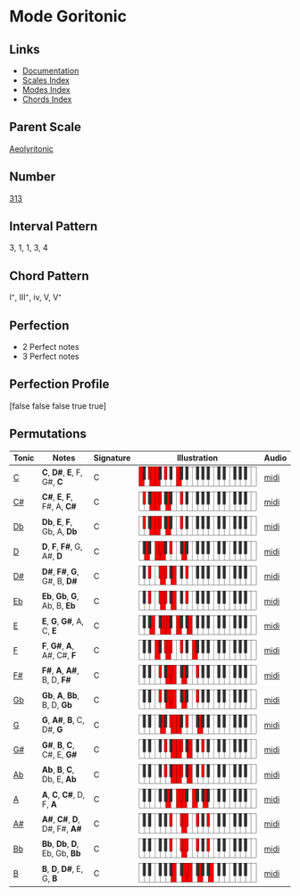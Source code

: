 # Mode Goritonic

## Links

- [Documentation](index.md)
- [Scales Index](Scales.md)
- [Modes Index](Modes.md)
- [Chords Index](Chords.md)

## Parent Scale

[Aeolyritonic](ScaleAeolyritonic.md)

## Number

[313](https://ianring.com/musictheory/scales/313)

## Interval Pattern

3, 1, 1, 3, 4

## Chord Pattern

I⁺, III⁺, iv, V, V⁺

## Perfection

- 2 Perfect notes
- 3 Perfect notes

## Perfection Profile

[false false false true true]

## Permutations

| Tonic | Notes | Signature | Illustration | Audio |
|-------|-------|-----------|--------------|-------|
| [C](ModeCNaturalGoritonic.md) | **C**, **D#**, **E**, F, G#, **C** | C | ![CNaturalGoritonic](ModeCNaturalGoritonic.png) | [midi](https://github.com/edipermadi/music/blob/main/docs/ModeCNaturalGoritonic.mid?raw=true) |
| [C#](ModeCSharpGoritonic.md) | **C#**, **E**, **F**, F#, A, **C#** | C | ![CSharpGoritonic](ModeCSharpGoritonic.png) | [midi](https://github.com/edipermadi/music/blob/main/docs/ModeCSharpGoritonic.mid?raw=true) |
| [Db](ModeDFlatGoritonic.md) | **Db**, **E**, **F**, Gb, A, **Db** | C | ![DFlatGoritonic](ModeDFlatGoritonic.png) | [midi](https://github.com/edipermadi/music/blob/main/docs/ModeDFlatGoritonic.mid?raw=true) |
| [D](ModeDNaturalGoritonic.md) | **D**, **F**, **F#**, G, A#, **D** | C | ![DNaturalGoritonic](ModeDNaturalGoritonic.png) | [midi](https://github.com/edipermadi/music/blob/main/docs/ModeDNaturalGoritonic.mid?raw=true) |
| [D#](ModeDSharpGoritonic.md) | **D#**, **F#**, **G**, G#, B, **D#** | C | ![DSharpGoritonic](ModeDSharpGoritonic.png) | [midi](https://github.com/edipermadi/music/blob/main/docs/ModeDSharpGoritonic.mid?raw=true) |
| [Eb](ModeEFlatGoritonic.md) | **Eb**, **Gb**, **G**, Ab, B, **Eb** | C | ![EFlatGoritonic](ModeEFlatGoritonic.png) | [midi](https://github.com/edipermadi/music/blob/main/docs/ModeEFlatGoritonic.mid?raw=true) |
| [E](ModeENaturalGoritonic.md) | **E**, **G**, **G#**, A, C, **E** | C | ![ENaturalGoritonic](ModeENaturalGoritonic.png) | [midi](https://github.com/edipermadi/music/blob/main/docs/ModeENaturalGoritonic.mid?raw=true) |
| [F](ModeFNaturalGoritonic.md) | **F**, **G#**, **A**, A#, C#, **F** | C | ![FNaturalGoritonic](ModeFNaturalGoritonic.png) | [midi](https://github.com/edipermadi/music/blob/main/docs/ModeFNaturalGoritonic.mid?raw=true) |
| [F#](ModeFSharpGoritonic.md) | **F#**, **A**, **A#**, B, D, **F#** | C | ![FSharpGoritonic](ModeFSharpGoritonic.png) | [midi](https://github.com/edipermadi/music/blob/main/docs/ModeFSharpGoritonic.mid?raw=true) |
| [Gb](ModeGFlatGoritonic.md) | **Gb**, **A**, **Bb**, B, D, **Gb** | C | ![GFlatGoritonic](ModeGFlatGoritonic.png) | [midi](https://github.com/edipermadi/music/blob/main/docs/ModeGFlatGoritonic.mid?raw=true) |
| [G](ModeGNaturalGoritonic.md) | **G**, **A#**, **B**, C, D#, **G** | C | ![GNaturalGoritonic](ModeGNaturalGoritonic.png) | [midi](https://github.com/edipermadi/music/blob/main/docs/ModeGNaturalGoritonic.mid?raw=true) |
| [G#](ModeGSharpGoritonic.md) | **G#**, **B**, **C**, C#, E, **G#** | C | ![GSharpGoritonic](ModeGSharpGoritonic.png) | [midi](https://github.com/edipermadi/music/blob/main/docs/ModeGSharpGoritonic.mid?raw=true) |
| [Ab](ModeAFlatGoritonic.md) | **Ab**, **B**, **C**, Db, E, **Ab** | C | ![AFlatGoritonic](ModeAFlatGoritonic.png) | [midi](https://github.com/edipermadi/music/blob/main/docs/ModeAFlatGoritonic.mid?raw=true) |
| [A](ModeANaturalGoritonic.md) | **A**, **C**, **C#**, D, F, **A** | C | ![ANaturalGoritonic](ModeANaturalGoritonic.png) | [midi](https://github.com/edipermadi/music/blob/main/docs/ModeANaturalGoritonic.mid?raw=true) |
| [A#](ModeASharpGoritonic.md) | **A#**, **C#**, **D**, D#, F#, **A#** | C | ![ASharpGoritonic](ModeASharpGoritonic.png) | [midi](https://github.com/edipermadi/music/blob/main/docs/ModeASharpGoritonic.mid?raw=true) |
| [Bb](ModeBFlatGoritonic.md) | **Bb**, **Db**, **D**, Eb, Gb, **Bb** | C | ![BFlatGoritonic](ModeBFlatGoritonic.png) | [midi](https://github.com/edipermadi/music/blob/main/docs/ModeBFlatGoritonic.mid?raw=true) |
| [B](ModeBNaturalGoritonic.md) | **B**, **D**, **D#**, E, G, **B** | C | ![BNaturalGoritonic](ModeBNaturalGoritonic.png) | [midi](https://github.com/edipermadi/music/blob/main/docs/ModeBNaturalGoritonic.mid?raw=true) |
